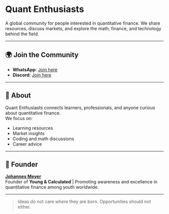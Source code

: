 # Quant Enthusiasts

A global community for people interested in quantitative finance. We share resources, discuss markets, and explore the math, finance, and technology behind the field.

---

## 🌍 Join the Community

- **WhatsApp**: [Join here](https://chat.whatsapp.com/GwgND80mPa2DyDHmAsrYB6?mode=ac_t)  
- **Discord**: [Join here](https://discord.gg/z3S9Fguzw3)

---

## 📌 About

Quant Enthusiasts connects learners, professionals, and anyone curious about quantitative finance.  
We focus on:
- Learning resources  
- Market insights  
- Coding and math discussions  
- Career advice

---

## 👤 Founder

[**Johannes Meyer**](https://github.com/JohannesMeyerYC)  
Founder of **Young & Calculated** | Promoting awareness and excellence in quantitative finance among youth worldwide.

---

> Ideas do not care where they are born. Opportunities should not either.
